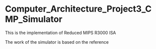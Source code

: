 # Computer_Architecture_Project3_CMP_Simulator

This is the implementation of Reduced MIPS R3000 ISA

The work of the simulator is based on the reference
